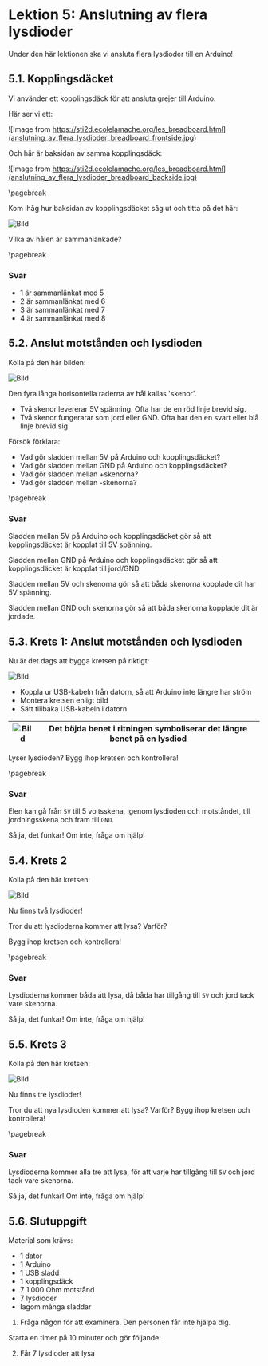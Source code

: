 # Lektion 5: Anslutning av flera lysdioder

Under den här lektionen ska vi ansluta flera lysdioder till en Arduino!

## 5.1. Kopplingsdäcket

Vi använder ett kopplingsdäck för att ansluta grejer till Arduino.

Här ser vi ett:

![Image from https://sti2d.ecolelamache.org/les_breadboard.html](anslutning_av_flera_lysdioder_breadboard_frontside.jpg)

Och här är baksidan av samma kopplingsdäck:

![Image from https://sti2d.ecolelamache.org/les_breadboard.html](anslutning_av_flera_lysdioder_breadboard_backside.jpg)

\pagebreak

Kom ihåg hur baksidan av kopplingsdäcket såg ut och titta på det här:

![Bild](anslutning_av_flera_lysdioder_breadboard_schematic_with_dots.png)

Vilka av hålen är sammanlänkade?

\pagebreak

### Svar

* 1 är sammanlänkat med 5
* 2 är sammanlänkat med 6
* 3 är sammanlänkat med 7
* 4 är sammanlänkat med 8

## 5.2. Anslut motstånden och lysdioden

Kolla på den här bilden:

![Bild](anslutning_av_flera_lysdioder_0.png)

Den fyra långa horisontella raderna av hål kallas 'skenor'.

* Två skenor levererar 5V spänning.
   Ofta har de en röd linje brevid sig.
* Två skenor fungerarar som jord eller GND.
   Ofta har den en svart eller blå linje brevid sig

Försök förklara:

* Vad gör sladden mellan 5V på Arduino och kopplingsdäcket?
* Vad gör sladden mellan GND på Arduino och kopplingsdäcket?
* Vad gör sladden mellan +skenorna?
* Vad gör sladden mellan -skenorna?

\pagebreak

### Svar

Sladden mellan 5V på Arduino och kopplingsdäcket
gör så att kopplingsdäcket är kopplat till 5V spänning.

Sladden mellan GND på Arduino och kopplingsdäcket
gör så att kopplingsdäcket är kopplat till jord/GND.

Sladden mellan 5V och skenorna gör så att båda skenorna kopplade dit har 5V spänning.

Sladden mellan GND och skenorna gör
så att båda skenorna kopplade dit är jordade.

## 5.3. Krets 1: Anslut motstånden och lysdioden

Nu är det dags att bygga kretsen på riktigt:

![Bild](anslutning_av_flera_lysdioder_1.png)

* Koppla ur USB-kabeln från datorn, så att Arduino inte längre har ström
* Montera kretsen enligt bild
* Sätt tillbaka USB-kabeln i datorn

![Bild](EmojiBowtie.png) | Det böjda benet i ritningen symboliserar det längre benet på en lysdiod
:-------------:|:----------------------------------------:

Lyser lysdioden? Bygg ihop kretsen och kontrollera!

\pagebreak

### Svar

Elen kan gå från `5V` till 5 voltsskena, igenom lysdioden och motståndet,
till jordningsskena och fram till `GND`.

Så ja, det funkar! Om inte, fråga om hjälp!

## 5.4. Krets 2

Kolla på den här kretsen:

![Bild](anslutning_av_flera_lysdioder_2.png)

Nu finns två lysdioder!

Tror du att lysdioderna kommer att lysa? Varför?

Bygg ihop kretsen och kontrollera!

\pagebreak

### Svar

Lysdioderna kommer båda att lysa, då båda har tillgång till `5V` och jord tack vare skenorna.

Så ja, det funkar! Om inte, fråga om hjälp!

## 5.5. Krets 3

Kolla på den här kretsen:

![Bild](anslutning_av_flera_lysdioder_3.png)

Nu finns tre lysdioder!

Tror du att nya lysdioden kommer att lysa? Varför?
Bygg ihop kretsen och kontrollera!

\pagebreak

### Svar

Lysdioderna kommer alla tre att lysa, för att varje
har tillgång till `5V` och jord tack vare skenorna.

Så ja, det funkar! Om inte, fråga om hjälp!

## 5.6. Slutuppgift

Material som krävs:

* 1 dator
* 1 Arduino
* 1 USB sladd
* 1 kopplingsdäck
* 7 1.000 Ohm motstånd
* 7 lysdioder
* lagom många sladdar

1. Fråga någon för att examinera. Den personen får inte hjälpa dig.

Starta en timer på 10 minuter och gör följande:

2. Får 7 lysdioder att lysa
